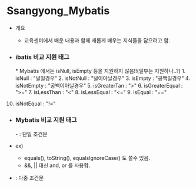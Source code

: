 # Ssangyong_Mybatis

  - 개요
    - 교육센터에서 배운 내용과 함께 새롭게 배우는 지식들을 담으려고 함.
    
  - <h3>ibatis 비교 지원 태그</h3>
    * Mybatis 에서는 isNull, isEmpty 등을 지원하지 않음!!(일부는 지원하나..?)
    1. isNull : "널일경우"
    2. isNotNull : "널이아닐경우"
    3. isEmpty : "공백일경우"
    4. isNotEmpty : "공백이아닐경우"
    5. isGreaterTan : ">"
    6. isGreaterEqual : ">="
    7. isLessThan : "<"
    8. isLessEqual : "<="
    9. isEqual : "=="
   10. isNotEqual : "!="
   
 - <h3>Mybatis 비교 지원 태그</h3>
   - <if>  : 단일 조건문
  - ex) <if test="str != null and str != ''"></if>
     - equals(), toString(), equalsIgnoreCase() 도 쓸수 있음.
     - &&, || 대신 and, or 를 사용함.
  
   - <choose> <when> <otherwise> : 다중 조건문
    
   
